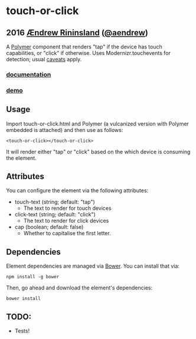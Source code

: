 # touch-or-click
## 2016 [Ændrew Rininsland](http://github.com/aendrew/) ([@aendrew](http://twitter.com/aendrew))

A [Polymer](http://www.polymer.io) component that renders "tap" if the device has touch capabilities,
or "click" if otherwise. Uses Modernizr.touchevents for detection;
usual [caveats](https://modernizr.com/download?touchevents-setclasses) apply.

### [documentation](http://aendrew.com/touch-or-click/components/touch-or-click/)
### [demo](http://aendrew.com/touch-or-click/components/touch-or-click/demo/)

## Usage

Import touch-or-click.html and Polymer (a vulcanized version with Polymer embedded is attached) and
then use as follows:

`<touch-or-click></touch-or-click>`

It will render either "tap" or "click" based on the which device is consuming the element.

## Attributes

You can configure the element via the following attributes:

* touch-text (string; default: "tap")
  * The text to render for touch devices
* click-text (string; default: "click")
  * The text to render for click devices
* cap (boolean; default: false)
  * Whether to capitalise the first letter.

## Dependencies

Element dependencies are managed via [Bower](http://bower.io/). You can
install that via:

    npm install -g bower

Then, go ahead and download the element's dependencies:

    bower install

## TODO:

* Tests!
